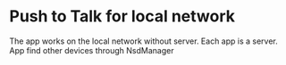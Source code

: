 # Push to Talk for local network

The app works on the local network without server. Each app is a server.
App find other devices through NsdManager